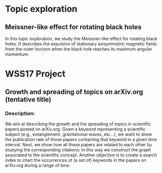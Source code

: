 # Topic exploration
## Meissner-like effect for rotating black holes
In this topic exploration, we study the Meissner-like effect for rotating black holes.
It describes the expulsion of stationary axisymmetric magnetic fields from the outer horizon when the black hole reaches its maximum angular momentum. 

# WSS17 Project
## Growth and spreading of topics on arXiv.org (tentative title)
### Description: 
We aim at describing the growth and the spreading of topics in scientific papers posted on arXiv.org.
Given a keyword representing a scientific subject (e.g., entanglement, gravitational waves, etc...), we want to show the publication rate of those papers containing that keyword in a given time interval.
Next, we show how all these papers are related to each other by studying the corresponding citations: in this way we construct the graph associated to the scientific concept.
Another objective is to create a search index to chart the occurrences of (a set of) keywords in the papers on arXiv.org during a range of time.
